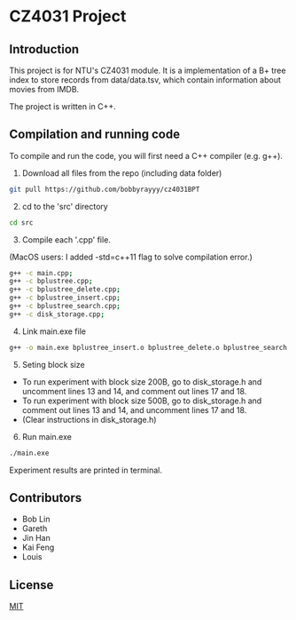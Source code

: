 # CZ4031 Project

## Introduction
This project is for NTU's CZ4031 module. 
It is a implementation of a B+ tree index to store records from data/data.tsv, which contain information about movies from IMDB.

The project is written in C++.


## Compilation and running code
To compile and run the code, you will first need a C++ compiler (e.g. g++).

1. Download all files from the repo (including data folder)
```bash
git pull https://github.com/bobbyrayyy/cz4031BPT
```

2. cd to the 'src' directory
```bash
cd src
```

3. Compile each '.cpp' file. 

(MacOS users: I added -std=c++11 flag to solve compilation error.)
```bash
g++ -c main.cpp;
g++ -c bplustree.cpp;
g++ -c bplustree_delete.cpp;
g++ -c bplustree_insert.cpp;
g++ -c bplustree_search.cpp;
g++ -c disk_storage.cpp;
```

4. Link main.exe file
```bash
g++ -o main.exe bplustree_insert.o bplustree_delete.o bplustree_search.o bplustree.o disk_storage.o main.o
```
5. Seting block size
- To run experiment with block size 200B, go to disk_storage.h and uncomment lines 13 and 14, and comment out lines 17 and 18.
- To run experiment with block size 500B, go to disk_storage.h and comment out lines 13 and 14, and uncomment lines 17 and 18.
- (Clear instructions in disk_storage.h)

6. Run main.exe
```bash
./main.exe
```

Experiment results are printed in terminal.

## Contributors
- Bob Lin
- Gareth
- Jin Han
- Kai Feng
- Louis

## License
[MIT](https://choosealicense.com/licenses/mit/)
